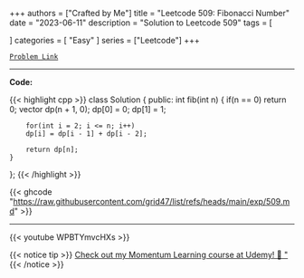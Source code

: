 
+++
authors = ["Crafted by Me"]
title = "Leetcode 509: Fibonacci Number"
date = "2023-06-11"
description = "Solution to Leetcode 509"
tags = [
    
]
categories = [
    "Easy"
]
series = ["Leetcode"]
+++



[`Problem Link`](https://leetcode.com/problems/fibonacci-number/description/)

---

**Code:**

{{< highlight cpp >}}
class Solution {
public:
    int fib(int n) {
        if(n == 0) return 0;
        vector<int> dp(n + 1, 0);
        dp[0] = 0;
        dp[1] = 1;
        
        for(int i = 2; i <= n; i++)
        dp[i] = dp[i - 1] + dp[i - 2];
            
        return dp[n];
    }
};
{{< /highlight >}}

{{< ghcode "https://raw.githubusercontent.com/grid47/list/refs/heads/main/exp/509.md" >}}

---

{{< youtube WPBTYmvcHXs >}}

{{< notice tip >}}
[Check out my Momentum Learning course at Udemy! 🚀 "](https://www.udemy.com/course/blind-75-the-data-structures-and-algorithms-essentials/)
{{< /notice >}}

